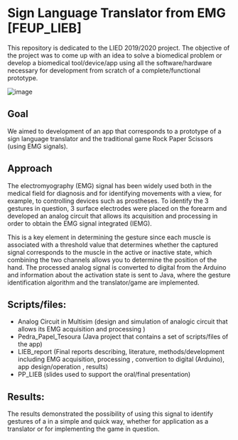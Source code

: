 # Sign Language Translator from EMG [FEUP_LIEB]

This repository is dedicated to the LIED 2019/2020 project. The objective of the project was to come up with an idea to solve a biomedical problem or develop a biomedical tool/device/app using all the software/hardware necessary for development from scratch of a complete/functional prototype.

  ![image](https://github.com/AMfeta99/Sign-Language-Translator-from-EMG_FEUP_LIEB/assets/74252797/ec7b44fb-c1bb-4271-a350-5160d2bc7701)


## Goal
We aimed to development of an app that corresponds to a prototype of a sign language translator and the traditional game Rock Paper Scissors (using EMG signals).

## Approach
The electromyography (EMG) signal has been widely used both in the medical field for diagnosis and for identifying movements with a view, for example, to controlling devices such as prostheses. To identify the 3 gestures in question, 3 surface electrodes were placed on the forearm and developed an analog circuit that allows its acquisition and processing in order to obtain the EMG signal integrated (IEMG). 


This is a key element in determining the gesture since each muscle is associated with a threshold value that determines whether the captured signal corresponds to the muscle in the active or inactive state, which combining the two channels allows you to determine the position of the hand. The processed analog signal is converted to digital from the Arduino and information about the activation state is sent to Java, where the gesture identification algorithm and the translator/game are implemented. 

## Scripts/files:
- Analog Circuit in Multisim (design and simulation of  analogic circuit that allows its EMG acquisition and processing )
- Pedra_Papel_Tesoura (Java project that contains a set of scripts/files of the app)
- LIEB_report (Final reports describing, literature, methods/development including EMG acquisition, processing , convertion to digital (Arduino), app design/operation , results)
- PP_LIEB (slides used to support the oral/final presentation)

## Results:
The results demonstrated the possibility of using this signal to identify gestures of a in a simple and quick way, whether for application as a translator or for implementing the game in question.
